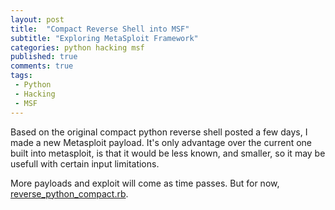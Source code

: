 ```yaml
---
layout: post
title:  "Compact Reverse Shell into MSF"
subtitle: "Exploring MetaSploit Framework"
categories: python hacking msf
published: true
comments: true
tags:
 - Python
 - Hacking
 - MSF
---
```


Based on the original compact python reverse shell posted a few days, I made a new Metasploit payload. It's only advantage over the current one built into metasploit, is that it would be less known, and smaller, so it may be usefull with certain input limitations.

More payloads and exploit will come as time passes. But for now, [reverse_python_compact.rb](https://github.com/infamy/msf4/blob/master/modules/payloads/singles/cmd/unix/reverse_python_compact.rb).
